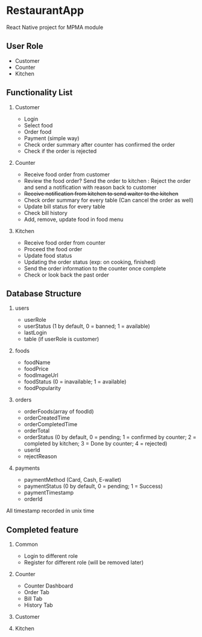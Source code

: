 # RestaurantApp

React Native project for MPMA module

## User Role

- Customer
- Counter
- Kitchen

## Functionality List

1. Customer

   - Login
   - Select food
   - Order food
   - Payment (simple way)
   - Check order summary after counter has confirmed the order
   - Check if the order is rejected

2. Counter

   - Receive food order from customer
   - Review the food order? Send the order to kitchen : Reject the order and send a notification with reason back to customer
   - ~~Receive notification from kitchen to send waiter to the kitchen~~
   - Check order summary for every table (Can cancel the order as well)
   - Update bill status for every table
   - Check bill history
   - Add, remove, update food in food menu

3. Kitchen

   - Receive food order from counter
   - Proceed the food order
   - Update food status
   - Updating the order status (exp: on cooking, finished)
   - Send the order information to the counter once complete
   - Check or look back the past order

## Database Structure

1. users

   - userRole
   - userStatus (1 by default, 0 = banned; 1 = available)
   - lastLogin
   - table (if userRole is customer)

2. foods

   - foodName
   - foodPrice
   - foodImageUrl
   - foodStatus (0 = inavailable; 1 = available)
   - foodPopularity

3. orders

   - orderFoods(array of foodId)
   - orderCreatedTime
   - orderCompletedTime
   - orderTotal
   - orderStatus (0 by default, 0 = pending; 1 = confirmed by counter; 2 = completed by kitchen; 3 = Done by counter; 4 = rejected)
   - userId
   - rejectReason

4. payments

   - paymentMethod (Card, Cash, E-wallet)
   - paymentStatus (0 by default, 0 = pending; 1 = Success)
   - paymentTimestamp
   - orderId

All timestamp recorded in unix time

## Completed feature

1. Common

   - Login to different role
   - Register for different role (will be removed later)

2. Counter

   - Counter Dashboard
   - Order Tab
   - Bill Tab
   - History Tab

3. Customer

4. Kitchen
